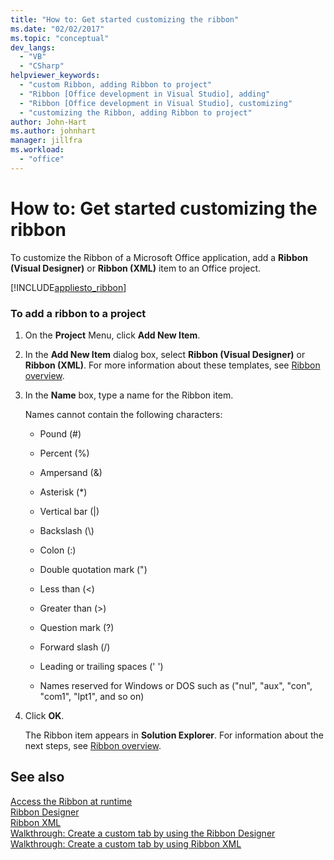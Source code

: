 ```yaml
---
title: "How to: Get started customizing the ribbon"
ms.date: "02/02/2017"
ms.topic: "conceptual"
dev_langs: 
  - "VB"
  - "CSharp"
helpviewer_keywords: 
  - "custom Ribbon, adding Ribbon to project"
  - "Ribbon [Office development in Visual Studio], adding"
  - "Ribbon [Office development in Visual Studio], customizing"
  - "customizing the Ribbon, adding Ribbon to project"
author: John-Hart
ms.author: johnhart
manager: jillfra
ms.workload: 
  - "office"
---
```

# How to: Get started customizing the ribbon
  To customize the Ribbon of a Microsoft Office application, add a **Ribbon (Visual Designer)** or **Ribbon (XML)** item to an Office project.  
  
 [!INCLUDE[appliesto_ribbon](../vsto/includes/appliesto-ribbon-md.md)]  
  
### To add a ribbon to a project  
  
1. On the **Project** Menu, click **Add New Item**.  
  
2. In the **Add New Item** dialog box, select **Ribbon (Visual Designer)** or **Ribbon (XML)**. For more information about these templates, see [Ribbon overview](../vsto/ribbon-overview.md).  
  
3. In the **Name** box, type a name for the Ribbon item.  
  
    Names cannot contain the following characters:  
  
   -   Pound (#)  
  
   -   Percent (%)  
  
   -   Ampersand (&)  
  
   -   Asterisk (*)  
  
   -   Vertical bar (|)  
  
   -   Backslash (\\)  
  
   -   Colon (:)  
  
   -   Double quotation mark (")  
  
   -   Less than (\<)  
  
   -   Greater than (>)  
  
   -   Question mark (?)  
  
   -   Forward slash (/)  
  
   -   Leading or trailing spaces (' ')  
  
   -   Names reserved for Windows or DOS such as ("nul", "aux", "con", "com1", "lpt1", and so on)  
  
4. Click **OK**.  
  
   The Ribbon item appears in **Solution Explorer**. For information about the next steps, see [Ribbon overview](../vsto/ribbon-overview.md).  
  
## See also  
 [Access the Ribbon at runtime](../vsto/accessing-the-ribbon-at-run-time.md)   
 [Ribbon Designer](../vsto/ribbon-designer.md)   
 [Ribbon XML](../vsto/ribbon-xml.md)   
 [Walkthrough: Create a custom tab by using the Ribbon Designer](../vsto/walkthrough-creating-a-custom-tab-by-using-the-ribbon-designer.md)   
 [Walkthrough: Create a custom tab by using Ribbon XML](../vsto/walkthrough-creating-a-custom-tab-by-using-ribbon-xml.md)  
